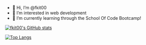- 👋 Hi, I’m @fkit00
- 👀 I’m interested in web development
- 🌱 I’m currently learning through the School Of Code Bootcamp!



[![fkit00's GitHub stats](https://github-readme-stats.vercel.app/api?username=fkit00)](https://github.com/anuraghazra/github-readme-stats)

[![Top Langs](https://github-readme-stats.vercel.app/api/top-langs/?username=fkit00)](https://github.com/anuraghazra/github-readme-stats)

<!---
fkit00/fkit00 is a ✨ special ✨ repository because its `README.md` (this file) appears on your GitHub profile.
You can click the Preview link to take a look at your changes.
--->
